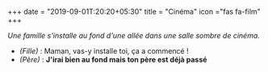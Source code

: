 +++
date = "2019-09-01T:20:20+05:30"
title = "Cinéma"
icon ="fas fa-film"
+++

_Une famille s'installe au fond d'une allée dans une salle sombre de cinéma._

* _(Fille)_ : Maman, vas-y installe toi, ça a commencé !
* _(Père)_ : **J'irai bien au fond mais ton père est déjà passé**
